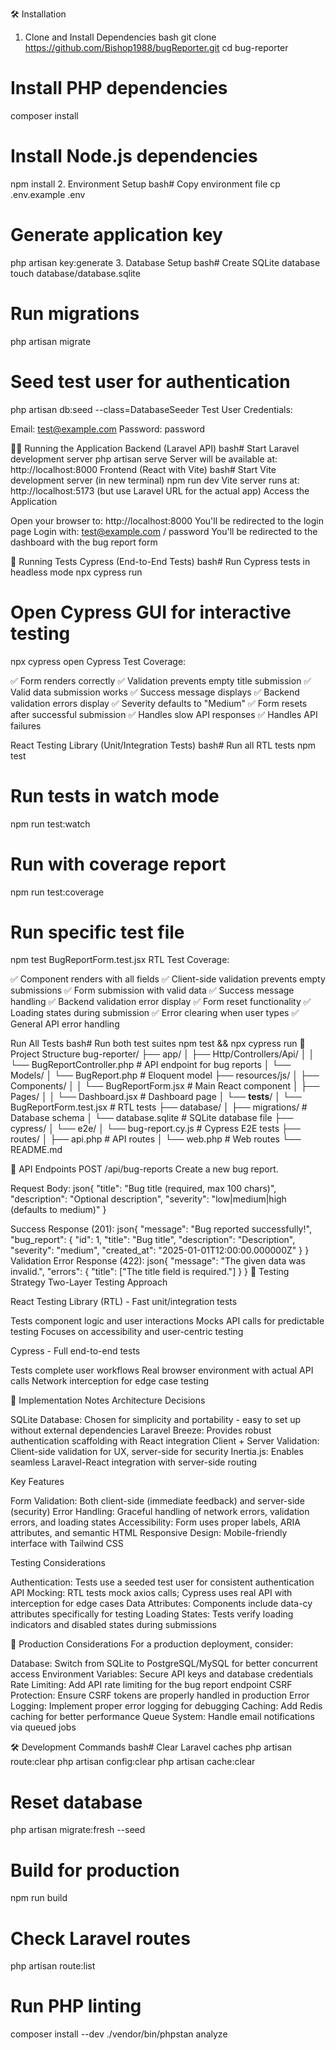 🛠 Installation

1. Clone and Install Dependencies
   bash git clone https://github.com/Bishop1988/bugReporter.git
   cd bug-reporter

# Install PHP dependencies

composer install

# Install Node.js dependencies

npm install 2. Environment Setup
bash# Copy environment file
cp .env.example .env

# Generate application key

php artisan key:generate 3. Database Setup
bash# Create SQLite database
touch database/database.sqlite

# Run migrations

php artisan migrate

# Seed test user for authentication

php artisan db:seed --class=DatabaseSeeder
Test User Credentials:

Email: test@example.com
Password: password

🏃‍♂️ Running the Application
Backend (Laravel API)
bash# Start Laravel development server
php artisan serve
Server will be available at: http://localhost:8000
Frontend (React with Vite)
bash# Start Vite development server (in new terminal)
npm run dev
Vite server runs at: http://localhost:5173 (but use Laravel URL for the actual app)
Access the Application

Open your browser to: http://localhost:8000
You'll be redirected to the login page
Login with: test@example.com / password
You'll be redirected to the dashboard with the bug report form

🧪 Running Tests
Cypress (End-to-End Tests)
bash# Run Cypress tests in headless mode
npx cypress run

# Open Cypress GUI for interactive testing

npx cypress open
Cypress Test Coverage:

✅ Form renders correctly
✅ Validation prevents empty title submission
✅ Valid data submission works
✅ Success message displays
✅ Backend validation errors display
✅ Severity defaults to "Medium"
✅ Form resets after successful submission
✅ Handles slow API responses
✅ Handles API failures

React Testing Library (Unit/Integration Tests)
bash# Run all RTL tests
npm test

# Run tests in watch mode

npm run test:watch

# Run with coverage report

npm run test:coverage

# Run specific test file

npm test BugReportForm.test.jsx
RTL Test Coverage:

✅ Component renders with all fields
✅ Client-side validation prevents empty submissions
✅ Form submission with valid data
✅ Success message handling
✅ Backend validation error display
✅ Form reset functionality
✅ Loading states during submission
✅ Error clearing when user types
✅ General API error handling

Run All Tests
bash# Run both test suites
npm test && npx cypress run
📁 Project Structure
bug-reporter/
├── app/
│ ├── Http/Controllers/Api/
│ │ └── BugReportController.php # API endpoint for bug reports
│ └── Models/
│ └── BugReport.php # Eloquent model
├── resources/js/
│ ├── Components/
│ │ └── BugReportForm.jsx # Main React component
│ ├── Pages/
│ │ └── Dashboard.jsx # Dashboard page
│ └── **tests**/
│ └── BugReportForm.test.jsx # RTL tests
├── database/
│ ├── migrations/ # Database schema
│ └── database.sqlite # SQLite database file
├── cypress/
│ └── e2e/
│ └── bug-report.cy.js # Cypress E2E tests
├── routes/
│ ├── api.php # API routes
│ └── web.php # Web routes
└── README.md

🔧 API Endpoints
POST /api/bug-reports
Create a new bug report.

Request Body:
json{
"title": "Bug title (required, max 100 chars)",
"description": "Optional description",
"severity": "low|medium|high (defaults to medium)"
}

Success Response (201):
json{
"message": "Bug reported successfully!",
"bug_report": {
"id": 1,
"title": "Bug title",
"description": "Description",
"severity": "medium",
"created_at": "2025-01-01T12:00:00.000000Z"
}
}
Validation Error Response (422):
json{
"message": "The given data was invalid.",
"errors": {
"title": ["The title field is required."]
}
}
🧪 Testing Strategy
Two-Layer Testing Approach

React Testing Library (RTL) - Fast unit/integration tests

Tests component logic and user interactions
Mocks API calls for predictable testing
Focuses on accessibility and user-centric testing

Cypress - Full end-to-end tests

Tests complete user workflows
Real browser environment with actual API calls
Network interception for edge case testing

📝 Implementation Notes
Architecture Decisions

SQLite Database: Chosen for simplicity and portability - easy to set up without external dependencies
Laravel Breeze: Provides robust authentication scaffolding with React integration
Client + Server Validation: Client-side validation for UX, server-side for security
Inertia.js: Enables seamless Laravel-React integration with server-side routing

Key Features

Form Validation: Both client-side (immediate feedback) and server-side (security)
Error Handling: Graceful handling of network errors, validation errors, and loading states
Accessibility: Form uses proper labels, ARIA attributes, and semantic HTML
Responsive Design: Mobile-friendly interface with Tailwind CSS

Testing Considerations

Authentication: Tests use a seeded test user for consistent authentication
API Mocking: RTL tests mock axios calls; Cypress uses real API with interception for edge cases
Data Attributes: Components include data-cy attributes specifically for testing
Loading States: Tests verify loading indicators and disabled states during submissions

🚀 Production Considerations
For a production deployment, consider:

Database: Switch from SQLite to PostgreSQL/MySQL for better concurrent access
Environment Variables: Secure API keys and database credentials
Rate Limiting: Add API rate limiting for the bug report endpoint
CSRF Protection: Ensure CSRF tokens are properly handled in production
Error Logging: Implement proper error logging for debugging
Caching: Add Redis caching for better performance
Queue System: Handle email notifications via queued jobs

🛠 Development Commands
bash# Clear Laravel caches
php artisan route:clear
php artisan config:clear
php artisan cache:clear

# Reset database

php artisan migrate:fresh --seed

# Build for production

npm run build

# Check Laravel routes

php artisan route:list

# Run PHP linting

composer install --dev
./vendor/bin/phpstan analyze
